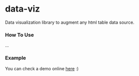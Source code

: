# data-viz

Data visualization library to augment any html table data source.

### How To Use

...

### Example

You can check a demo online [here](https://cientopolis.github.io/data-viz/) :)